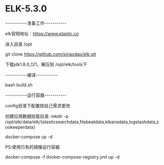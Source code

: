 # ELK-5.3.0

-----------准备工作-----------

elk官网地址：https://www.elastic.co

进入目录 /opt 

git clone https://github.com/siriaodao/elk.git 

下载jdk1.8.0_121，解压到 /opt/elk/tools下

-----------编译-----------

bash build.sh

-----------运行容器-----------

config目录下配置按自己需求更改

创建应用数据挂载目录: mkdir -p /opt/elk/data/elk/{elasticsearchdata,filebeatdata,kibanadata,logstashdata,zookeeperdata}

docker-compose up -d  

PS:使用已有的镜像运行容器

docker-compose -f docker-compose-registry.yml up -d
